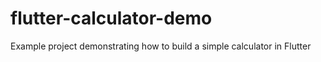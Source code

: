 # flutter-calculator-demo
Example project demonstrating how to build a simple calculator in Flutter
